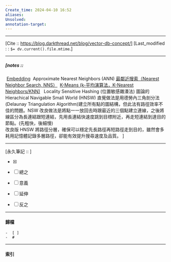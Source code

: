 ```yaml
---
Create_time: 2024-04-10 16:52
aliases: 
Unsolved: 
annotation-target:
---
```


---
[Cite ::  https://blog.darkthread.net/blog/vector-db-concept/]
[Last_modified : : `$= dv.current().file.mtime`.]


---
##### [notes :: 
 [Embedding](https://blog.darkthread.net/blog/text-embedding-ada-002-lab/)
 Approximate Nearest Neighbors (ANN)
	[最鄰近搜索（Nearest Neighbor Search, NNS）](https://zh.wikipedia.org/zh-tw/%E6%9C%80%E9%82%BB%E8%BF%91%E6%90%9C%E7%B4%A2)
	 [K-Means (k-平均演算法，K-Nearest Neighbors/KNN)](https://zh.wikipedia.org/wiki/K-%E5%B9%B3%E5%9D%87%E7%AE%97%E6%B3%95)
	  Locality Sensitive Hashing (位置敏感雜湊法)
圖論的 Hierachical Navigable Small World (HNSW) 
直覺做法是用德勞內三角剖分法(Delaunay Triangulation Algorithm)建立所有點的圖結構，但此法有路徑效率不佳的問題。NSW 改良做法是將點一一放回去時跟最近的三個點建立連線，之後將線區分為長連結跟短連結，先用長連結快速度跳到目標附近，再走短連結到達目的節點。(先粗快，後細慢)  
改良版 HNSW 將路徑分層，確保可以穩定先長路徑再短路徑走到目的，雖然會多耗用記憶體記錄多層路徑，卻能有效提升搜尋速度及品質。
]


---

[永久筆記 :: ]
	
- [x]

- [ ] 總之

- [ ] 意義

- [ ] 延伸

- [ ] 反之


---
#### 歸檔 
	-  [ ]
	-  #


---
#### 索引
